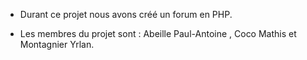 - Durant ce projet nous avons créé un forum en PHP.

- Les membres du projet sont : Abeille Paul-Antoine , Coco Mathis et Montagnier Yrlan.